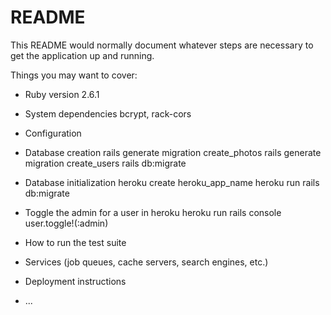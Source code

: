 # README

This README would normally document whatever steps are necessary to get the
application up and running.

Things you may want to cover:

* Ruby version
    2.6.1
* System dependencies
    bcrypt, rack-cors
* Configuration

* Database creation
    rails generate migration create_photos
    rails generate migration create_users
    rails db:migrate
* Database initialization
    heroku create heroku_app_name
    heroku run rails db:migrate
* Toggle the admin for a user in heroku
    heroku run rails console
    user.toggle!(:admin)

* How to run the test suite

* Services (job queues, cache servers, search engines, etc.)

* Deployment instructions

* ...
